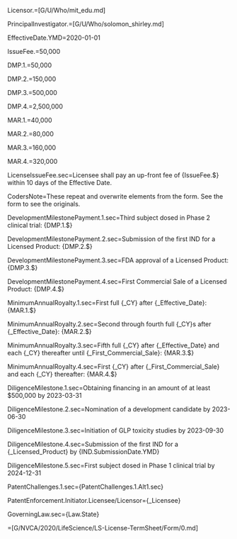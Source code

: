 Licensor.=[G/U/Who/mit_edu.md]

PrincipalInvestigator.=[G/U/Who/solomon_shirley.md]

EffectiveDate.YMD=2020-01-01

IssueFee.$=$50,000

DMP.1.$=$50,000

DMP.2.$=$150,000

DMP.3.$=$500,000

DMP.4.$=$2,500,000

MAR.1.$=$40,000

MAR.2.$=$80,000

MAR.3.$=$160,000

MAR.4.$=$320,000

LicenseIssueFee.sec=Licensee shall pay an up-front fee of {IssueFee.$} within 10 days of the Effective Date.

CodersNote=These repeat and overwrite elements from the form. See the form to see the originals.

DevelopmentMilestonePayment.1.sec=Third subject dosed in Phase 2 clinical trial: {DMP.1.$} 

DevelopmentMilestonePayment.2.sec=Submission of the first IND for a Licensed Product: {DMP.2.$}  

DevelopmentMilestonePayment.3.sec=FDA approval of a Licensed Product: {DMP.3.$}

DevelopmentMilestonePayment.4.sec=First Commercial Sale of a Licensed Product: {DMP.4.$}


MinimumAnnualRoyalty.1.sec=First full {_CY} after {_Effective_Date}: {MAR.1.$}

MinimumAnnualRoyalty.2.sec=Second through fourth full {_CY}s after {_Effective_Date}: {MAR.2.$}

MinimumAnnualRoyalty.3.sec=Fifth full {_CY} after {_Effective_Date} and each {_CY} thereafter until {_First_Commercial_Sale}:  {MAR.3.$}

MinimumAnnualRoyalty.4.sec=First {_CY} after {_First_Commercial_Sale} and each {_CY} thereafter: {MAR.4.$}

DiligenceMilestone.1.sec=Obtaining financing in an amount of at least $500,000 by 2023-03-31

DiligenceMilestone.2.sec=Nomination of a development candidate by 2023-06-30

DiligenceMilestone.3.sec=Initiation of GLP toxicity studies by 2023-09-30

DiligenceMilestone.4.sec=Submission of the first IND for a {_Licensed_Product} by {IND.SubmissionDate.YMD}

DiligenceMilestone.5.sec=First subject dosed in Phase 1 clinical trial by 2024-12-31


PatentChallenges.1.sec={PatentChallenges.1.Alt1.sec}

PatentEnforcement.Initiator.Licensee/Licensor={_Licensee}

GoverningLaw.sec={Law.State}


=[G/NVCA/2020/LifeScience/LS-License-TermSheet/Form/0.md]
